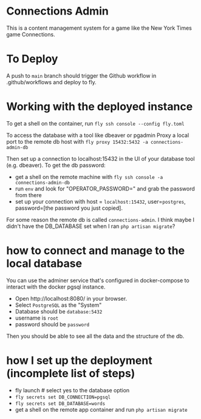 # Connections Admin

This is a content management system for a game like the New York Times game Connections.

# To Deploy

A push to `main` branch should trigger the Github workflow in .github/workflows and deploy to fly.

# Working with the deployed instance

To get a shell on the container, run `fly ssh console --config fly.toml`

To access the database with a tool like dbeaver or pgadmin
Proxy a local port to the remote db host with `fly proxy 15432:5432 -a connections-admin-db`

Then set up a connection to localhost:15432 in the UI of your database tool (e.g. dbeaver).
To get the db password:

-   get a shell on the remote machine with `fly ssh console -a connections-admin-db`
-   run `env` and look for "OPERATOR_PASSWORD=" and grab the password from there
-   set up your connection with host = `localhost:15432`, user=`postgres`, password=[the password you just copied].

For some reason the remote db is called `connections-admin`. I think maybe I didn't have the DB_DATABASE set
when I ran `php artisan migrate`?

# how to connect and manage to the local database

You can use the adminer service that's configured in docker-compose to interact with the docker pgsql instance.

-   Open http://localhost:8080/ in your browser.
-   Select `PostgreSQL` as the "System"
-   Database should be `database:5432`
-   username is `root`
-   password should be `password`

Then you should be able to see all the data and the structure of the db.

# how I set up the deployment (incomplete list of steps)

-   fly launch # select yes to the database option
-   `fly secrets set DB_CONNECTION=pgsql`
-   `fly secrets set DB_DATABASE=words`
-   get a shell on the remote app container and run `php artisan migrate`

